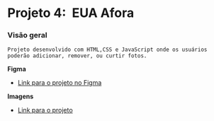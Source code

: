 # Projeto 4:  EUA Afora

### Visão geral

    Projeto desenvolvido com HTML,CSS e JavaScript onde os usuários poderão adicionar, remover, ou curtir fotos.

**Figma**

* [Link para o projeto no Figma](https://www.figma.com/file/XfB6BSINvliub43JgKza1e/WEB.-Sprint-4.-Around-The-U.S.-desktop-%2B-mobile-pt)

**Imagens**

* [Link para o projeto](https://augustogouveamg.github.io/web_project_4_ptbr/)

